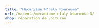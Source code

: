 ```yaml
---
title: "Mécanisme N'Faly Kourouma"
url: /macenta/mecanisme-nfaly-kourouma-3/
shop: réparation de voitures
---
```


